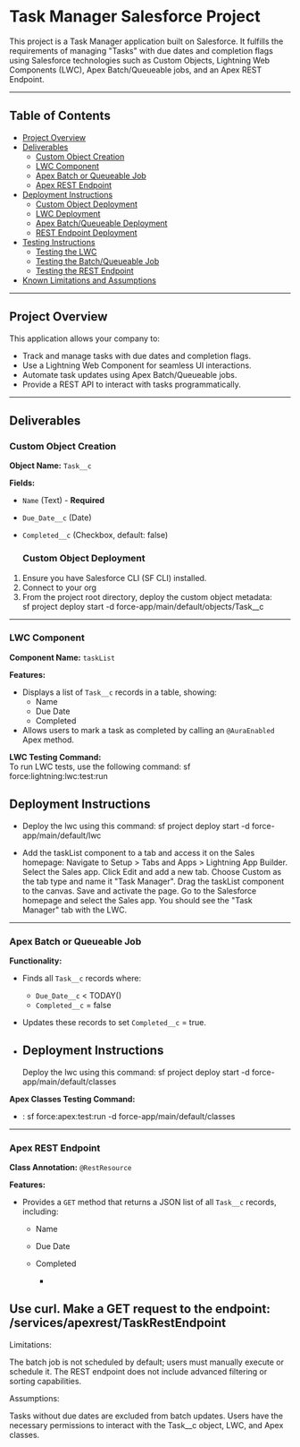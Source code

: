 # Task Manager Salesforce Project  

This project is a Task Manager application built on Salesforce. It fulfills the requirements of managing "Tasks" with due dates and completion flags using Salesforce technologies such as Custom Objects, Lightning Web Components (LWC), Apex Batch/Queueable jobs, and an Apex REST Endpoint.  

---

## Table of Contents  
- [Project Overview](#project-overview)  
- [Deliverables](#deliverables)  
  - [Custom Object Creation](#custom-object-creation)  
  - [LWC Component](#lwc-component)  
  - [Apex Batch or Queueable Job](#apex-batch-or-queueable-job)  
  - [Apex REST Endpoint](#apex-rest-endpoint)  
- [Deployment Instructions](#deployment-instructions)  
  - [Custom Object Deployment](#custom-object-deployment)  
  - [LWC Deployment](#lwc-deployment)  
  - [Apex Batch/Queueable Deployment](#apex-batchqueueable-deployment)  
  - [REST Endpoint Deployment](#rest-endpoint-deployment)  
- [Testing Instructions](#testing-instructions)  
  - [Testing the LWC](#testing-the-lwc)  
  - [Testing the Batch/Queueable Job](#testing-the-batchqueueable-job)  
  - [Testing the REST Endpoint](#testing-the-rest-endpoint)  
- [Known Limitations and Assumptions](#known-limitations-and-assumptions)  

---

## Project Overview  

This application allows your company to:  
- Track and manage tasks with due dates and completion flags.  
- Use a Lightning Web Component for seamless UI interactions.  
- Automate task updates using Apex Batch/Queueable jobs.  
- Provide a REST API to interact with tasks programmatically.  

---

## Deliverables  

### Custom Object Creation  
**Object Name:** `Task__c`  

**Fields:**  
- `Name` (Text) - **Required**  
- `Due_Date__c` (Date)  
- `Completed__c` (Checkbox, default: false)

  ### Custom Object Deployment  
1. Ensure you have Salesforce CLI (SF CLI) installed.
2. Connect to your org
3. From the project root directory, deploy the custom object metadata:  
   sf project deploy start -d force-app/main/default/objects/Task__c

---

### LWC Component  
**Component Name:** `taskList`  

**Features:**  
- Displays a list of `Task__c` records in a table, showing:  
  - Name  
  - Due Date  
  - Completed  
- Allows users to mark a task as completed by calling an `@AuraEnabled` Apex method.  

**LWC Testing Command:**  
To run LWC tests, use the following command: sf force:lightning:lwc:test:run

## Deployment Instructions  
- Deploy the lwc using this command: sf project deploy start -d force-app/main/default/lwc

- Add the taskList component to a tab and access it on the Sales homepage:
Navigate to Setup > Tabs and Apps > Lightning App Builder.
Select the Sales app.
Click Edit and add a new tab.
Choose Custom as the tab type and name it "Task Manager".
Drag the taskList component to the canvas.
Save and activate the page.
Go to the Salesforce homepage and select the Sales app. You should see the "Task Manager" tab with the LWC.
---

### Apex Batch or Queueable Job  
**Functionality:**  
- Finds all `Task__c` records where:  
  - `Due_Date__c` < TODAY()  
  - `Completed__c` = false  
- Updates these records to set `Completed__c` = true.

- ## Deployment Instructions  
  Deploy the lwc using this command: sf project deploy start -d force-app/main/default/classes

**Apex Classes Testing Command:** 
 - : sf force:apex:test:run -d force-app/main/default/classes
---

### Apex REST Endpoint  
**Class Annotation:** `@RestResource`  

**Features:**  
- Provides a `GET` method that returns a JSON list of all `Task__c` records, including:  
  - Name  
  - Due Date  
  - Completed
 
    -
Use curl.
Make a GET request to the endpoint:
/services/apexrest/TaskRestEndpoint
---

Limitations:

The batch job is not scheduled by default; users must manually execute or schedule it.
The REST endpoint does not include advanced filtering or sorting capabilities.

Assumptions:

Tasks without due dates are excluded from batch updates.
Users have the necessary permissions to interact with the Task__c object, LWC, and Apex classes.



